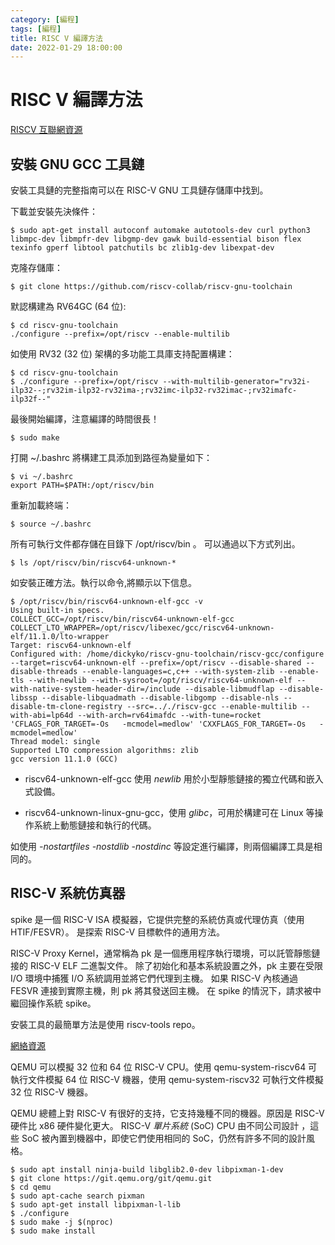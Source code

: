 ```yaml
---
category: [編程]
tags: [編程]
title: RISC V 編譯方法
date: 2022-01-29 18:00:00
---
```


# RISC V 編譯方法

[RISCV 互聯網資源](https://github.com/riscv-collab/riscv-gnu-toolchain)

## 安裝 GNU GCC 工具鏈

安裝工具鏈的完整指南可以在 RISC-V GNU 工具鏈存儲庫中找到。

下載並安裝先決條件：

```shell
$ sudo apt-get install autoconf automake autotools-dev curl python3 libmpc-dev libmpfr-dev libgmp-dev gawk build-essential bison flex texinfo gperf libtool patchutils bc zlib1g-dev libexpat-dev

```

克隆存儲庫：

```shell
$ git clone https://github.com/riscv-collab/riscv-gnu-toolchain
```

默認構建為 RV64GC (64 位):

```shell
$ cd riscv-gnu-toolchain
./configure --prefix=/opt/riscv --enable-multilib
```

如使用 RV32 (32 位) 架構的多功能工具庫支持配置構建：

```shell
$ cd riscv-gnu-toolchain
$ ./configure --prefix=/opt/riscv --with-multilib-generator="rv32i-ilp32--;rv32im-ilp32-rv32ima-;rv32imc-ilp32-rv32imac-;rv32imafc-ilp32f--"
```

最後開始編譯，注意編譯的時間很長！

```shell
$ sudo make
```

打開 ~/.bashrc 將構建工具添加到路徑為變量如下：

```shell
$ vi ~/.bashrc
export PATH=$PATH:/opt/riscv/bin
```

重新加載終端：

```shell
$ source ~/.bashrc
```

所有可執行文件都存儲在目錄下 /opt/riscv/bin 。 可以通過以下方式列出。

```shell
$ ls /opt/riscv/bin/riscv64-unknown-*
```

如安裝正確方法。執行以命令,將顯示以下信息。

```shell
$ /opt/riscv/bin/riscv64-unknown-elf-gcc -v
Using built-in specs.
COLLECT_GCC=/opt/riscv/bin/riscv64-unknown-elf-gcc
COLLECT_LTO_WRAPPER=/opt/riscv/libexec/gcc/riscv64-unknown-elf/11.1.0/lto-wrapper
Target: riscv64-unknown-elf
Configured with: /home/dickyko/riscv-gnu-toolchain/riscv-gcc/configure --target=riscv64-unknown-elf --prefix=/opt/riscv --disable-shared --disable-threads --enable-languages=c,c++ --with-system-zlib --enable-tls --with-newlib --with-sysroot=/opt/riscv/riscv64-unknown-elf --with-native-system-header-dir=/include --disable-libmudflap --disable-libssp --disable-libquadmath --disable-libgomp --disable-nls --disable-tm-clone-registry --src=.././riscv-gcc --enable-multilib --with-abi=lp64d --with-arch=rv64imafdc --with-tune=rocket 'CFLAGS_FOR_TARGET=-Os   -mcmodel=medlow' 'CXXFLAGS_FOR_TARGET=-Os   -mcmodel=medlow'
Thread model: single
Supported LTO compression algorithms: zlib
gcc version 11.1.0 (GCC) 

```

 - riscv64-unknown-elf-gcc 使用 *newlib* 用於小型靜態鏈接的獨立代碼和嵌入式設備。

 - riscv64-unknown-linux-gnu-gcc，使用 *glibc*，可用於構建可在 Linux 等操作系統上動態鏈接和執行的代碼。

如使用 *-nostartfiles -nostdlib -nostdinc* 等設定進行編譯，則兩個編譯工具是相同的。


## RISC-V 系統仿真器

spike 是一個 RISC-V ISA 模擬器，它提供完整的系統仿真或代理仿真（使用 HTIF/FESVR）。 是探索 RISC-V 目標軟件的通用方法。

RISC-V Proxy Kernel，通常稱為 pk 是一個應用程序執行環境，可以託管靜態鏈接的 RISC-V ELF 二進製文件。 除了初始化和基本系統設置之外，pk 主要在受限 I/O 環境中捕獲 I/O 系統調用並將它們代理到主機。 如果 RISC-V 內核通過 FESVR 連接到實際主機，則 pk 將其發送回主機。 在 spike 的情況下，請求被中繼回操作系統 spike。

安裝工具的最簡單方法是使用 riscv-tools repo。

[網絡資源](https://embeddedinn.xyz/articles/tutorial/Linux-Python-on-RISCV-using-QEMU-from-scratch/)


QEMU 可以模擬 32 位和 64 位 RISC-V CPU。使用 qemu-system-riscv64 可執行文件模擬 64 位 RISC-V 機器，使用 qemu-system-riscv32 可執行文件模擬 32 位 RISC-V 機器。

QEMU 總體上對 RISC-V 有很好的支持，它支持幾種不同的機器。原因是 RISC-V 硬件比 x86 硬件變化更大。 RISC-V *單片系統* (SoC) CPU 由不同公司設計 ，這些 SoC 被內置到機器中，即使它們使用相同的 SoC，仍然有許多不同的設計風格。

```shell
$ sudo apt install ninja-build libglib2.0-dev libpixman-1-dev
$ git clone https://git.qemu.org/git/qemu.git
$ cd qemu
$ sudo apt-cache search pixman
$ sudo apt-get install libpixman-l-lib
$ ./configure 
$ sudo make -j $(nproc)
$ sudo make install

```




















